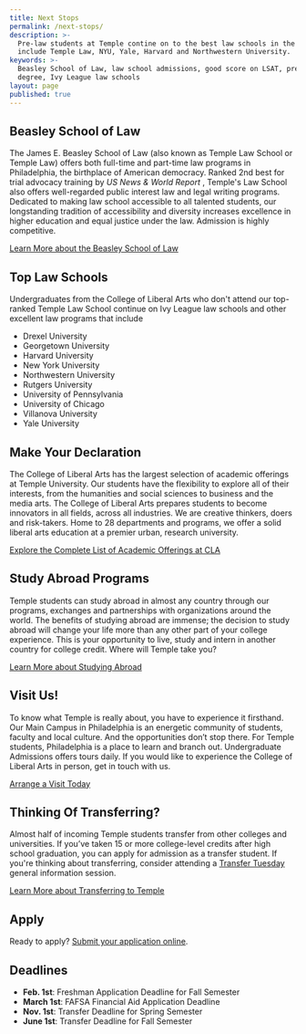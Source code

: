 ```yaml
---
title: Next Stops
permalink: /next-stops/
description: >-
  Pre-law students at Temple contine on to the best law schools in the US. They
  include Temple Law, NYU, Yale, Harvard and Northwestern University.       
keywords: >-
  Beasley School of Law, law school admissions, good score on LSAT, pre-law
  degree, Ivy League law schools
layout: page
published: true
---
```

## Beasley School of Law
The James E. Beasley School of Law (also known as Temple Law School or Temple Law) offers both full-time and part-time law programs in Philadelphia, the birthplace of American democracy. Ranked 2nd best for trial advocacy training by _US News & World Report_ , Temple's Law School also offers well-regarded public interest law and legal writing programs. Dedicated to making law school accessible to all talented students, our longstanding tradition of accessibility and diversity increases excellence in higher education and equal justice under the law. Admission is highly competitive. 

[Learn More about the Beasley School of Law](https://www.law.temple.edu/)

## Top Law Schools
Undergraduates from the College of Liberal Arts who don't attend our top-ranked Temple Law School continue on Ivy League law schools and other excellent law programs that include

- Drexel University
- Georgetown University
- Harvard University
- New York University
- Northwestern University
- Rutgers University
- University of Pennsylvania
- University of Chicago
- Villanova University
- Yale University

## Make Your Declaration
The College of Liberal Arts has the largest selection of academic offerings at Temple University. Our students have the flexibility to explore all of their interests, from the humanities and social sciences to business and the media arts. The College of Liberal Arts prepares students to become innovators in all fields, across all industries. We are creative thinkers, doers and risk-takers. Home to 28 departments and programs, we offer a solid liberal arts education at a premier urban, research university.

[Explore the Complete List of Academic Offerings at CLA](http://www.liberalarts.temple.edu)

## Study Abroad Programs
Temple students can study abroad in almost any country through our programs, exchanges and partnerships with organizations around the world. The benefits of studying abroad are immense; the decision to study abroad will change your life more than any other part of your college experience. This is your opportunity to live, study and intern in another country for college credit. Where will Temple take you?

[Learn More about Studying Abroad](https://studyabroad.temple.edu/)

## Visit Us!
To know what Temple is really about, you have to experience it firsthand. Our Main Campus in Philadelphia is an energetic community of students, faculty and local culture. And the opportunities don’t stop there. For Temple students, Philadelphia is a place to learn and branch out. Undergraduate Admissions offers tours daily. If you would like to experience the College of Liberal Arts in person, get in touch with us.

[Arrange a Visit Today](http://admissions.temple.edu/visit)

## Thinking Of Transferring?
Almost half of incoming Temple students transfer from other colleges and universities. If you’ve taken 15 or more college-level credits after high school graduation, you can apply for admission as a transfer student.  If you're thinking about transferring, consider attending a [Transfer Tuesday](http://admissions.temple.edu/visit/transfer-tuesday) general information session.

[Learn More about Transferring to Temple](http://admissions.temple.edu/apply/transfer-applicant)

## Apply
Ready to apply? [Submit your application online](http://admissions.temple.edu/apply).

## Deadlines
- **Feb. 1st**: Freshman Application Deadline for Fall Semester
- **March 1st**: FAFSA Financial Aid Application Deadline
- **Nov. 1st**: Transfer Deadline for Spring Semester
- **June 1st**: Transfer Deadline for Fall Semester
